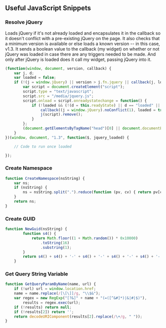 ## Useful JavaScript Snippets

### Resolve jQuery
Loads jQuery if it's not already loaded and encapsulates it in the callback so it doesn't conflict with a pre-existing jQuery on the page. It also checks that a minimum version is available or else loads a known version -- in this case, v1.3. It sends a boolean value to the callback (my widget) on whether or not jQuery was loaded in case there are any triggers needed to be made. And only after jQuery is loaded does it call my widget, passing jQuery into it.
```js
(function(window, document, version, callback) {
    var j, d;
    var loaded = false;
    if (!(j = window.jQuery) || version > j.fn.jquery || callback(j, loaded)) {
        var script = document.createElement("script");
        script.type = "text/javascript";
        script.src = "/media/jquery.js";
        script.onload = script.onreadystatechange = function() {
            if (!loaded && (!(d = this.readyState) || d == "loaded" || d == "complete")) {
                callback((j = window.jQuery).noConflict(1), loaded = true);
                j(script).remove();
            }
        };
        (document.getElementsByTagName("head")[0] || document.documentElement).appendChild(script);
    }
})(window, document, "1.3", function($, jquery_loaded) {

    // Code to run once loaded

});
```

### Create Namespace
```js
function CreateNamespace(nsString) {
    var ns;
    if (nsString) {
        ns = nsString.split(".").reduce(function (pv, cv) { return pv[cv] = pv[cv] || {}; }, exports);
    }
    return ns;
}
```

### Create GUID
```js
function NewGuid(nsString) {
        function s4() {
            return Math.floor((1 + Math.random()) * 0x10000)
                .toString(16)
                .substring(1);
        }
        return s4() + s4() + '-' + s4() + '-' + s4() + '-' + s4() + '-' + s4() + s4() + s4();
    }
```

### Get Query String Variable	
```js
function GetQueryParamByName(name, url) {
    if (!url) url = window.location.href;
    name = name.replace(/[\[\]]/g, "\\$&");
    var regex = new RegExp("[?&]" + name + "(=([^&#]*)|&|#|$)"),
        results = regex.exec(url);
    if (!results) return null;
    if (!results[2]) return '';
    return decodeURIComponent(results[2].replace(/\+/g, " "));
}
``` 